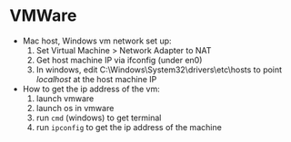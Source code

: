 VMWare
======

* Mac host, Windows vm network set up:
  1. Set Virtual Machine > Network Adapter to NAT
  2. Get host machine IP via ifconfig (under en0)
  3. In windows, edit C:\\Windows\\System32\\drivers\\etc\\hosts to point _localhost_ at the host machine IP
* How to get the ip address of the vm:
  1. launch vmware
  2. launch os in vmware
  3. run `cmd` (windows) to get terminal
  4. run `ipconfig` to get the ip address of the machine